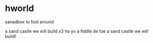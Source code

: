 # hworld
sanadbox to fool around

a sand castle we will build x3
ha yo a fiddle de toe
a sand castle we will build!

